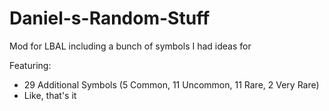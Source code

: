 # Daniel-s-Random-Stuff
Mod for LBAL including a bunch of symbols I had ideas for

Featuring:
- 29 Additional Symbols (5 Common, 11 Uncommon, 11 Rare, 2 Very Rare)
- Like, that's it
